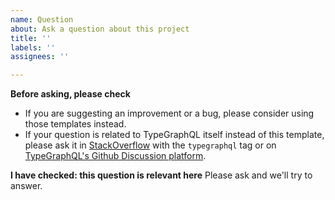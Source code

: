 ```yaml
---
name: Question
about: Ask a question about this project
title: ''
labels: ''
assignees: ''

---
```


**Before asking, please check**
* If you are suggesting an improvement or a bug, please consider using those templates instead.
* If your question is related to TypeGraphQL itself instead of this template, please ask it in [StackOverflow](https://stackoverflow.com/questions/tagged/typegraphql) with the `typegraphql` tag or on [TypeGraphQL's Github Discussion platform](https://github.com/MichalLytek/type-graphql/discussions).

**I have checked: this question is relevant here**
Please ask and we'll try to answer.
